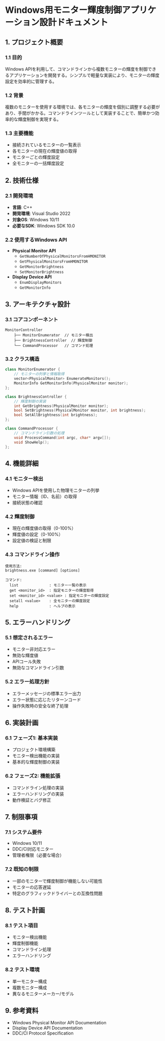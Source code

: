# Windows用モニター輝度制御アプリケーション設計ドキュメント

## 1. プロジェクト概要

### 1.1 目的
Windows APIを利用して、コマンドラインから複数モニターの輝度を制御できるアプリケーションを開発する。シンプルで軽量な実装により、モニターの輝度設定を効率的に管理する。

### 1.2 背景
複数のモニターを使用する環境では、各モニターの輝度を個別に調整する必要があり、手間がかかる。コマンドラインツールとして実装することで、簡単かつ効率的な輝度制御を実現する。

### 1.3 主要機能
- 接続されているモニターの一覧表示
- 各モニターの現在の輝度値の取得
- モニターごとの輝度設定
- 全モニターの一括輝度設定

## 2. 技術仕様

### 2.1 開発環境
- **言語**: C++
- **開発環境**: Visual Studio 2022
- **対象OS**: Windows 10/11
- **必要なSDK**: Windows SDK 10.0

### 2.2 使用するWindows API
- **Physical Monitor API**
  - `GetNumberOfPhysicalMonitorsFromHMONITOR`
  - `GetPhysicalMonitorsFromHMONITOR`
  - `GetMonitorBrightness`
  - `SetMonitorBrightness`
- **Display Device API**
  - `EnumDisplayMonitors`
  - `GetMonitorInfo`

## 3. アーキテクチャ設計

### 3.1 コアコンポーネント
```
MonitorController
    ├── MonitorEnumerator  // モニター検出
    ├── BrightnessController  // 輝度制御
    └── CommandProcessor   // コマンド処理
```

### 3.2 クラス構造
```cpp
class MonitorEnumerator {
    // モニターの列挙と情報取得
    vector<PhysicalMonitor> EnumerateMonitors();
    MonitorInfo GetMonitorInfo(PhysicalMonitor monitor);
};

class BrightnessController {
    // 輝度制御の実装
    int GetBrightness(PhysicalMonitor monitor);
    bool SetBrightness(PhysicalMonitor monitor, int brightness);
    bool SetAllBrightness(int brightness);
};

class CommandProcessor {
    // コマンドライン引数の処理
    void ProcessCommand(int argc, char* argv[]);
    void ShowHelp();
};
```

## 4. 機能詳細

### 4.1 モニター検出
- Windows APIを使用した物理モニターの列挙
- モニター情報（ID、名前）の取得
- 接続状態の確認

### 4.2 輝度制御
- 現在の輝度値の取得（0-100%）
- 輝度値の設定（0-100%）
- 設定値の検証と制限

### 4.3 コマンドライン操作
```
使用方法:
brightness.exe [command] [options]

コマンド:
  list              : モニター一覧の表示
  get <monitor_id>  : 指定モニターの輝度取得
  set <monitor_id> <value> : 指定モニターの輝度設定
  setall <value>    : 全モニターの輝度設定
  help              : ヘルプの表示
```

## 5. エラーハンドリング

### 5.1 想定されるエラー
- モニター非対応エラー
- 無効な輝度値
- APIコール失敗
- 無効なコマンドライン引数

### 5.2 エラー処理方針
- エラーメッセージの標準エラー出力
- エラー状態に応じたリターンコード
- 操作失敗時の安全な終了処理

## 6. 実装計画

### 6.1 フェーズ1: 基本実装
- プロジェクト環境構築
- モニター検出機能の実装
- 基本的な輝度制御の実装

### 6.2 フェーズ2: 機能拡張
- コマンドライン処理の実装
- エラーハンドリングの実装
- 動作検証とバグ修正

## 7. 制限事項

### 7.1 システム要件
- Windows 10/11
- DDC/CI対応モニター
- 管理者権限（必要な場合）

### 7.2 既知の制限
- 一部のモニターで輝度制御が機能しない可能性
- モニターの応答遅延
- 特定のグラフィックドライバーとの互換性問題

## 8. テスト計画

### 8.1 テスト項目
- モニター検出機能
- 輝度制御機能
- コマンドライン処理
- エラーハンドリング

### 8.2 テスト環境
- 単一モニター構成
- 複数モニター構成
- 異なるモニターメーカー/モデル

## 9. 参考資料

- Windows Physical Monitor API Documentation
- Display Device API Documentation
- DDC/CI Protocol Specification

